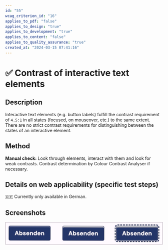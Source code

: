 ```yaml
---
id: "55"
wcag_criterion_id: "16"
applies_to_pdf: "false"
applies_to_design: "true"
applies_to_development: "true"
applies_to_content: "false"
applies_to_quality_assurance: "true"
created_at: "2024-03-15 07:41:16"
---
```


# ✅ Contrast of interactive text elements

## Description

Interactive text elements (e.g. button labels) fulfill the contrast requirement of `4.5:1` in all states (focused, on mouseover, etc.) to the same extent. There are no strict contrast requirements for distinguishing between the states of an interactive element.

## Method

**Manual check:** Look through elements, interact with them and look for weak contrasts. Contrast determination by Colour Contrast Analyser if necessary.

## Details on web applicability (specific test steps)

🇩🇪 Currently only available in German.

## Screenshots

![Schalter mit unterschiedlichen Zuständen](images/schalter-mit-unterschiedlichen-zustnden.png)